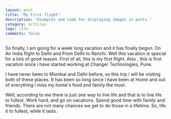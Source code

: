 ```yaml
---
layout: post
title: "My First flight"
description: "Examples and code for displaying images in posts."
category: articles
tags: life
comments: false
---
```


So finally, I am going for a week long vacation and it has finally begun. On Air India flight to Delhi and From Delhi to Ranchi. Well this vacation is special for a lots of good reason. First of all, this is my first flight. Also , this is first vacation since i have started working at Changer Technologies, Pune. 

I have never been to Mumbai and Delhi before, so this trip i will be visiting both of these places. It has been so long since i have been at Home and out of everything i miss my home's food and family the most. 

Well, according to me there is just one way to live life and that is to live life to fullest. Work hard, and go on vacations. Spend good time with family and friends. There are not many chances we get to do those in  a lifetime. So, life it to fullest, while it lasts.

